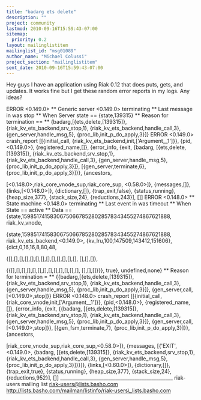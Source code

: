 ```yaml
---
title: "badarg ets delete"
description: ""
project: community
lastmod: 2010-09-16T15:59:43-07:00
sitemap:
  priority: 0.2
layout: mailinglistitem
mailinglist_id: "msg01089"
author_name: "Michael Colussi"
project_section: "mailinglistitem"
sent_date: 2010-09-16T15:59:43-07:00
---
```



Hey guys I have an application using Riak 0.12 that does puts, gets, and
updates. It works fine but I get these random error reports in my logs.
 Any ideas?

ERROR &lt;0.149.0&gt; \*\* Generic server &lt;0.149.0&gt; terminating
\*\* Last message in was stop
\*\* When Server state == {state,139315}
\*\* Reason for termination ==
\*\* {badarg,[{ets,delete,[139315]},
 {riak\_kv\_ets\_backend,srv\_stop,1},
 {riak\_kv\_ets\_backend,handle\_call,3},
 {gen\_server,handle\_msg,5},
 {proc\_lib,init\_p\_do\_apply,3}]}
ERROR &lt;0.149.0&gt; crash\_report [[{initial\_call,
 {riak\_kv\_ets\_backend,init,['Argument\_\_1']}},
 {pid,&lt;0.149.0&gt;},
 {registered\_name,[]},
 {error\_info,
 {exit,
 {badarg,
 [{ets,delete,[139315]},
 {riak\_kv\_ets\_backend,srv\_stop,1},
 {riak\_kv\_ets\_backend,handle\_call,3},
 {gen\_server,handle\_msg,5},
 {proc\_lib,init\_p\_do\_apply,3}]},
 [{gen\_server,terminate,6},
 {proc\_lib,init\_p\_do\_apply,3}]}},
 {ancestors,

 [&lt;0.148.0&gt;,riak\_core\_vnode\_sup,riak\_core\_sup,
 &lt;0.58.0&gt;]},
 {messages,[]},
 {links,[&lt;0.148.0&gt;]},
 {dictionary,[]},
 {trap\_exit,false},
 {status,running},
 {heap\_size,377},
 {stack\_size,24},
 {reductions,243}],
 []]
ERROR &lt;0.148.0&gt; \*\* State machine &lt;0.148.0&gt; terminating
\*\* Last event in was timeout
\*\* When State == active
\*\* Data == {state,159851741583067506678528028578343455274867621888,
 riak\_kv\_vnode,

 {state,159851741583067506678528028578343455274867621888,
 riak\_kv\_ets\_backend,&lt;0.149.0&gt;,
 {kv\_lru,100,147509,143412,151606},
 {dict,0,16,16,8,80,48,

{[],[],[],[],[],[],[],[],[],[],[],[],[],
 [],[],[]},

{{[],[],[],[],[],[],[],[],[],[],[],[],[],
 [],[],[]}}},
 true},
 undefined,none}
\*\* Reason for termination =
\*\* {{badarg,[{ets,delete,[139315]},
 {riak\_kv\_ets\_backend,srv\_stop,1},
 {riak\_kv\_ets\_backend,handle\_call,3},
 {gen\_server,handle\_msg,5},
 {proc\_lib,init\_p\_do\_apply,3}]},
 {gen\_server,call,[&lt;0.149.0&gt;,stop]}}
ERROR &lt;0.148.0&gt; crash\_report [[{initial\_call,
 {riak\_core\_vnode,init,['Argument\_\_1']}},
 {pid,&lt;0.148.0&gt;},
 {registered\_name,[]},
 {error\_info,
 {exit,
 {{badarg,
 [{ets,delete,[139315]},
 {riak\_kv\_ets\_backend,srv\_stop,1},
 {riak\_kv\_ets\_backend,handle\_call,3},
 {gen\_server,handle\_msg,5},
 {proc\_lib,init\_p\_do\_apply,3}]},
 {gen\_server,call,[&lt;0.149.0&gt;,stop]}},
 [{gen\_fsm,terminate,7},
 {proc\_lib,init\_p\_do\_apply,3}]}},
 {ancestors,

 [riak\_core\_vnode\_sup,riak\_core\_sup,&lt;0.58.0&gt;]},
 {messages,
 [{'EXIT',&lt;0.149.0&gt;,
 {badarg,
 [{ets,delete,[139315]},
 {riak\_kv\_ets\_backend,srv\_stop,1},
 {riak\_kv\_ets\_backend,handle\_call,3},
 {gen\_server,handle\_msg,5},
 {proc\_lib,init\_p\_do\_apply,3}]}}]},
 {links,[&lt;0.60.0&gt;]},
 {dictionary,[]},
 {trap\_exit,true},
 {status,running},
 {heap\_size,377},
 {stack\_size,24},
 {reductions,952}],
 []]
\_\_\_\_\_\_\_\_\_\_\_\_\_\_\_\_\_\_\_\_\_\_\_\_\_\_\_\_\_\_\_\_\_\_\_\_\_\_\_\_\_\_\_\_\_\_\_
riak-users mailing list
riak-users@lists.basho.com
http://lists.basho.com/mailman/listinfo/riak-users\_lists.basho.com

